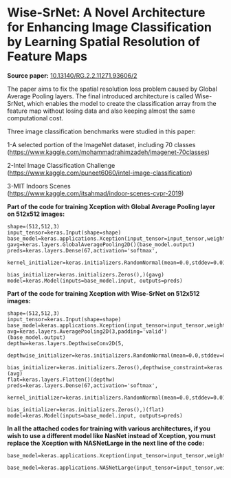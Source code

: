 # Wise-SrNet: A Novel Architecture for Enhancing Image Classification by Learning Spatial Resolution of Feature Maps

**Source paper:** [10.13140/RG.2.2.11271.93606/2](https://doi.org/10.13140/RG.2.2.11271.93606/2)

The paper aims to fix the spatial resolution loss problem caused by Global Average Pooling layers. The final introduced architecture is called Wise-SrNet, which enables the model to create the classification array from the feature map without losing data and also keeping almost the same computational cost.

Three image classification benchmarks were studied in this paper:

1-A selected portion of the ImageNet dataset, including 70 classes </br> (https://www.kaggle.com/mohammadrahimzadeh/imagenet-70classes)

2-Intel Image Classification Challenge  </br> (https://www.kaggle.com/puneet6060/intel-image-classification) </br> 

3-MIT Indoors Scenes  </br> (https://www.kaggle.com/itsahmad/indoor-scenes-cvpr-2019) </br> 

**Part of the code for training Xception with Global Average Pooling layer on 512x512 images:**

```
shape=(512,512,3)
input_tensor=keras.Input(shape=shape)
base_model=keras.applications.Xception(input_tensor=input_tensor,weights='imagenet',include_top=False)
gavg=keras.layers.GlobalAveragePooling2D()(base_model.output)
preds=keras.layers.Dense(67,activation='softmax',
                          kernel_initializer=keras.initializers.RandomNormal(mean=0.0,stddev=0.01),
                          bias_initializer=keras.initializers.Zeros(),)(gavg)
model=keras.Model(inputs=base_model.input, outputs=preds) 
```

**Part of the code for training Xception with Wise-SrNet on 512x512 images:**

```
shape=(512,512,3)
input_tensor=keras.Input(shape=shape)
base_model=keras.applications.Xception(input_tensor=input_tensor,weights='imagenet',include_top=False)
avg=keras.layers.AveragePooling2D(3,padding='valid')(base_model.output)
depthw=keras.layers.DepthwiseConv2D(5,
                                      depthwise_initializer=keras.initializers.RandomNormal(mean=0.0,stddev=0.01),
                                      bias_initializer=keras.initializers.Zeros(),depthwise_constraint=keras.constraints.NonNeg())(avg)
flat=keras.layers.Flatten()(depthw)
preds=keras.layers.Dense(67,activation='softmax',
                          kernel_initializer=keras.initializers.RandomNormal(mean=0.0,stddev=0.01),
                          bias_initializer=keras.initializers.Zeros(),)(flat)
model=keras.Model(inputs=base_model.input, outputs=preds)  
```

**In all the attached codes for training with various architectures, if you wish to use a different model like NasNet instead of Xception, you must replace the Xception with NASNetLarge in the next line of the code:**

```
base_model=keras.applications.Xception(input_tensor=input_tensor,weights='imagenet',include_top=False)

base_model=keras.applications.NASNetLarge(input_tensor=input_tensor,weights='imagenet',include_top=False)
```
